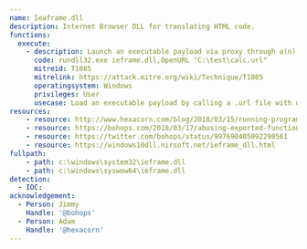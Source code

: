 ```yaml
---
name: Ieaframe.dll
description: Internet Browser DLL for translating HTML code.
functions:
  execute:
    - description: Launch an executable payload via proxy through a(n) URL (information) file by calling OpenURL.
      code: rundll32.exe ieframe.dll,OpenURL "C:\test\calc.url"
      mitreid: T1085
      mitrelink: https://attack.mitre.org/wiki/Technique/T1085
      operatingsystem: Windows
      privileges: User
      usecase: Load an executable payload by calling a .url file with or without quotes.  The .url file extension can be renamed.
resources:
    - resource: http://www.hexacorn.com/blog/2018/03/15/running-programs-via-proxy-jumping-on-a-edr-bypass-trampoline-part-5/
    - resource: https://bohops.com/2018/03/17/abusing-exported-functions-and-exposed-dcom-interfaces-for-pass-thru-command-execution-and-lateral-movement/
    - resource: https://twitter.com/bohops/status/997690405092290561
    - resource: https://windows10dll.nirsoft.net/ieframe_dll.html
fullpath:
    - path: c:\windows\system32\ieframe.dll
    - path: c:\windows\syswow64\ieframe.dll
detection:
  - IOC: 
acknowledgement:
  - Person: Jimmy
    Handle: '@bohops'
  - Person: Adam
    Handle: '@hexacorn'
---
```

